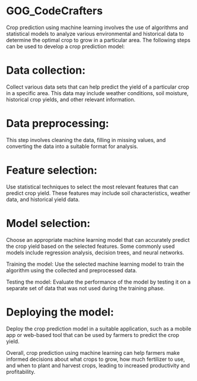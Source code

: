 # GOG_CodeCrafters

Crop prediction using machine learning involves the use of algorithms and statistical models to analyze various environmental and historical data to determine the optimal crop to grow in a particular area. The following steps can be used to develop a crop prediction model:

# Data collection: 
  Collect various data sets that can help predict the yield of a particular crop in a specific area. This data may include weather conditions, soil moisture, historical crop yields, and other relevant information.

# Data preprocessing: 
  This step involves cleaning the data, filling in missing values, and converting the data into a suitable format for analysis.

# Feature selection: 
  Use statistical techniques to select the most relevant features that can predict crop yield. These features may include soil characteristics, weather data, and historical yield data.

# Model selection: 
  Choose an appropriate machine learning model that can accurately predict the crop yield based on the selected features. Some commonly used models include regression analysis, decision trees, and neural networks.

Training the model: Use the selected machine learning model to train the algorithm using the collected and preprocessed data.

Testing the model: Evaluate the performance of the model by testing it on a separate set of data that was not used during the training phase.

# Deploying the model: 
  Deploy the crop prediction model in a suitable application, such as a mobile app or web-based tool that can be used by farmers to predict the crop yield.

Overall, crop prediction using machine learning can help farmers make informed decisions about what crops to grow, how much fertilizer to use, and when to plant and harvest crops, leading to increased productivity and profitability.

